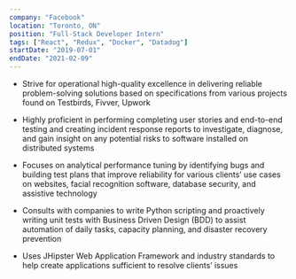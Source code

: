 ```yaml
---
company: "Facebook"
location: "Toronto, ON"
position: "Full-Stack Developer Intern"
tags: ["React", "Redux", "Docker", "Datadog"]
startDate: "2019-07-01"
endDate: "2021-02-09"
---
```


- Strive for operational high-quality excellence in delivering reliable problem-solving solutions based on specifications from various projects found on Testbirds, Fivver, Upwork </p>

- Highly proficient in performing completing user stories and end-to-end testing and creating incident response reports to investigate, diagnose, and gain insight on any potential risks to software installed on distributed systems </p>

- Focuses on analytical performance tuning by identifying bugs and building test plans that improve reliability for various clients’ use cases on websites, facial recognition software, database security, and assistive technology </p>

- Consults with companies to write Python scripting and proactively writing unit tests with Business Driven Design (BDD) to assist automation of daily tasks, capacity planning, and disaster recovery prevention </p>

- Uses JHipster Web Application Framework and industry standards to help create applications sufficient to resolve clients’ issues </p>
